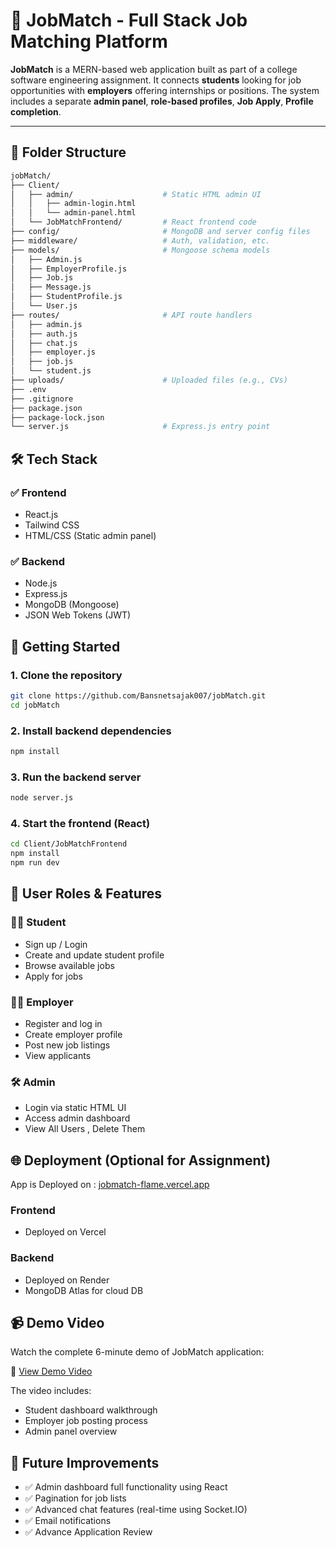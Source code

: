 # 🎯 JobMatch - Full Stack Job Matching Platform

**JobMatch** is a MERN-based web application built as part of a college software engineering assignment. It connects **students** looking for job opportunities with **employers** offering internships or positions. The system includes a separate **admin panel**, **role-based profiles**, **Job Apply**, **Profile completion**.

---

## 📁 Folder Structure

```bash
jobMatch/
├── Client/
│   ├── admin/                    # Static HTML admin UI
│   │   ├── admin-login.html
│   │   └── admin-panel.html
│   └── JobMatchFrontend/         # React frontend code
├── config/                       # MongoDB and server config files
├── middleware/                   # Auth, validation, etc.
├── models/                       # Mongoose schema models
│   ├── Admin.js
│   ├── EmployerProfile.js
│   ├── Job.js
│   ├── Message.js
│   ├── StudentProfile.js
│   └── User.js
├── routes/                       # API route handlers
│   ├── admin.js
│   ├── auth.js
│   ├── chat.js
│   ├── employer.js
│   ├── job.js
│   └── student.js
├── uploads/                      # Uploaded files (e.g., CVs)
├── .env
├── .gitignore
├── package.json
├── package-lock.json
└── server.js                     # Express.js entry point
```

## 🛠️ Tech Stack

### ✅ Frontend
- React.js
- Tailwind CSS
- HTML/CSS (Static admin panel)

### ✅ Backend
- Node.js
- Express.js
- MongoDB (Mongoose)
- JSON Web Tokens (JWT)

## 🚀 Getting Started

### 1. Clone the repository
```bash
git clone https://github.com/Bansnetsajak007/jobMatch.git
cd jobMatch
```

### 2. Install backend dependencies
```bash
npm install
```

### 3. Run the backend server
```bash
node server.js
```

### 4. Start the frontend (React)
```bash
cd Client/JobMatchFrontend
npm install
npm run dev
```

## 👤 User Roles & Features

### 🧑‍🎓 Student
- Sign up / Login
- Create and update student profile
- Browse available jobs
- Apply for jobs

### 🧑‍💼 Employer
- Register and log in
- Create employer profile
- Post new job listings
- View applicants

### 🛠️ Admin
- Login via static HTML UI
- Access admin dashboard
- View All Users , Delete Them


## 🌐 Deployment (Optional for Assignment)

App is Deployed on : [jobmatch-flame.vercel.app](https://jobmatch-flame.vercel.app/)

### Frontend
- Deployed on Vercel 

### Backend
- Deployed on Render
- MongoDB Atlas for cloud DB

## 📹 Demo Video

Watch the complete 6-minute demo of JobMatch application:

🎥 [View Demo Video](https://drive.google.com/file/d/1b16F23fFw1kEG268qOzmEa68wrghWmo3/view?usp=drive_link)

The video includes:
- Student dashboard walkthrough
- Employer job posting process
- Admin panel overview


## 📌 Future Improvements

- ✅ Admin dashboard full functionality using React
- ✅ Pagination for job lists
- ✅ Advanced chat features (real-time using Socket.IO)
- ✅ Email notifications
- ✅ Advance Application Review

